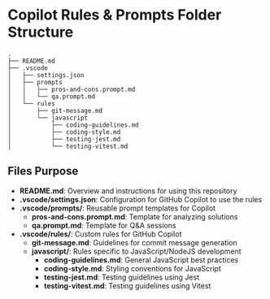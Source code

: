 # Copilot Rules & Prompts Folder Structure

```
.
├── README.md
├── .vscode
│   ├── settings.json
│   ├── prompts
│   │   ├── pros-and-cons.prompt.md
│   │   └── qa.prompt.md
│   └── rules
│       ├── git-message.md
│       └── javascript
│           ├── coding-guidelines.md
│           ├── coding-style.md
│           ├── testing-jest.md
│           └── testing-vitest.md
```

## Files Purpose

- **README.md**: Overview and instructions for using this repository
- **.vscode/settings.json**: Configuration for GitHub Copilot to use the rules
- **.vscode/prompts/**: Reusable prompt templates for Copilot
  - **pros-and-cons.prompt.md**: Template for analyzing solutions
  - **qa.prompt.md**: Template for Q&A sessions
- **.vscode/rules/**: Custom rules for GitHub Copilot
  - **git-message.md**: Guidelines for commit message generation
  - **javascript/**: Rules specific to JavaScript/NodeJS development
    - **coding-guidelines.md**: General JavaScript best practices
    - **coding-style.md**: Styling conventions for JavaScript
    - **testing-jest.md**: Testing guidelines using Jest
    - **testing-vitest.md**: Testing guidelines using Vitest
